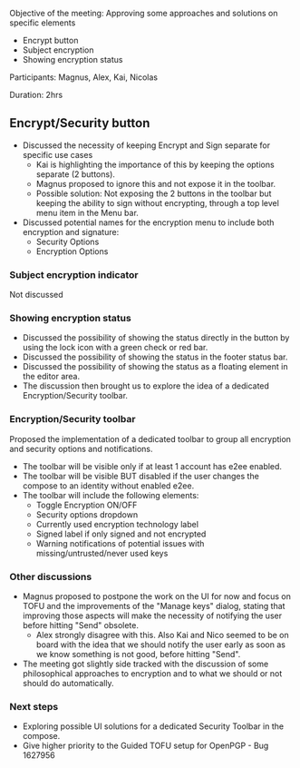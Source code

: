 Objective of the meeting: Approving some approaches and solutions on specific elements

- Encrypt button
- Subject encryption
- Showing encryption status

Participants: Magnus, Alex, Kai, Nicolas

Duration: 2hrs

## Encrypt/Security button

- Discussed the necessity of keeping Encrypt and Sign separate for specific use
  cases
  * Kai is highlighting the importance of this by keeping the options separate
    (2 buttons).
  * Magnus proposed to ignore this and not expose it in the toolbar.
  * Possible solution: Not exposing the 2 buttons in the toolbar but keeping
    the ability to sign without encrypting, through a top level menu item in
    the Menu bar.
- Discussed potential names for the encryption menu to include both encryption
  and signature:
  * Security Options
  * Encryption Options

### Subject encryption indicator

Not discussed

### Showing encryption status

- Discussed the possibility of showing the status directly in the button by using the lock icon with a green check or red bar.
- Discussed the possibility of showing the status in the footer status bar.
- Discussed the possibility of showing the status as a floating element in the editor area.
- The discussion then brought us to explore the idea of a dedicated Encryption/Security toolbar.

### Encryption/Security toolbar

Proposed the implementation of a dedicated toolbar to group all encryption and security options and notifications.

- The toolbar will be visible only if at least 1 account has e2ee enabled.
- The toolbar will be visible BUT disabled if the user changes the compose to
  an identity without enabled e2ee.
- The toolbar will include the following elements:
  * Toggle Encryption ON/OFF
  * Security options dropdown
  * Currently used encryption technology label
  * Signed label if only signed and not encrypted
  * Warning notifications of potential issues with missing/untrusted/never used
    keys

### Other discussions

- Magnus proposed to postpone the work on the UI for now and focus on TOFU and
  the improvements of the "Manage keys" dialog, stating that improving those
  aspects will make the necessity of notifying the user before hitting "Send"
  obsolete.
  * Alex strongly disagree with this. Also Kai and Nico seemed to be on board
    with the idea that we should notify the user early as soon as we know
    something is not good, before hitting "Send".
- The meeting got slightly side tracked with the discussion of some
  philosophical approaches to encryption and to what we should or not should do
  automatically.

### Next steps

- Exploring possible UI solutions for a dedicated Security Toolbar in the
  compose.
- Give higher priority to the Guided TOFU setup for OpenPGP - Bug 1627956
